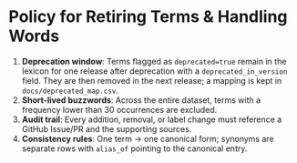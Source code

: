 # Policy for Retiring Terms & Handling Words

1. **Deprecation window**: Terms flagged as `deprecated=true` remain in the lexicon for one release after deprecation with a `deprecated_in_version` field. They are then removed in the next release; a mapping is kept in `docs/deprecated_map.csv`.
2. **Short‑lived buzzwords**: Across the entire dataset, terms with a frequency lower than 30 occurrences are excluded.
3. **Audit trail**: Every addition, removal, or label change must reference a GitHub Issue/PR and the supporting sources.
4. **Consistency rules**: One term → one canonical form; synonyms are separate rows with `alias_of` pointing to the canonical entry.
